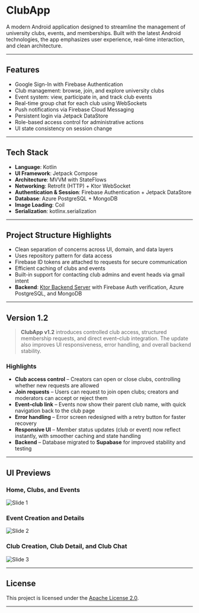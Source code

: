 # ClubApp

A modern Android application designed to streamline the management of university clubs, events, and memberships. Built with the latest Android technologies, the app emphasizes user experience, real-time interaction, and clean architecture.

---

## Features

- Google Sign-In with Firebase Authentication  
- Club management: browse, join, and explore university clubs  
- Event system: view, participate in, and track club events  
- Real-time group chat for each club using WebSockets  
- Push notifications via Firebase Cloud Messaging  
- Persistent login via Jetpack DataStore  
- Role-based access control for administrative actions  
- UI state consistency on session change  

---

## Tech Stack

- **Language**: Kotlin  
- **UI Framework**: Jetpack Compose  
- **Architecture**: MVVM with StateFlows  
- **Networking**: Retrofit (HTTP) + Ktor WebSocket  
- **Authentication & Session**: Firebase Authentication + Jetpack DataStore  
- **Database**: Azure PostgreSQL + MongoDB  
- **Image Loading**: Coil  
- **Serialization**: kotlinx.serialization  

---

## Project Structure Highlights

- Clean separation of concerns across UI, domain, and data layers  
- Uses repository pattern for data access  
- Firebase ID tokens are attached to requests for secure communication  
- Efficient caching of clubs and events  
- Built-in support for contacting club admins and event heads via gmail intent
- **Backend**: [Ktor Backend Server](https://github.com/amz202/ktor-clubapp) with Firebase Auth verification, Azure PostgreSQL, and MongoDB


---

## Version 1.2

> **ClubApp v1.2** introduces controlled club access, structured membership requests, and direct event–club integration. The update also improves UI responsiveness, error handling, and overall backend stability.  

### Highlights

- **Club access control** – Creators can open or close clubs, controlling whether new requests are allowed  
- **Join requests** – Users can request to join open clubs; creators and moderators can accept or reject them  
- **Event–club link** – Events now show their parent club name, with quick navigation back to the club page  
- **Error handling** – Error screen redesigned with a retry button for faster recovery  
- **Responsive UI** – Member status updates (club or event) now reflect instantly, with smoother caching and state handling  
- **Backend** – Database migrated to **Supabase** for improved stability and testing  

---

## UI Previews

### Home, Clubs, and Events
![Slide 1](https://github.com/user-attachments/assets/546b3186-4096-4fa5-86a6-ce71342a2663)

### Event Creation and Details
![Slide 2](https://github.com/user-attachments/assets/1574c537-2346-446e-8c9b-cb213121deb0)

### Club Creation, Club Detail, and Club Chat
![Slide 3](https://github.com/user-attachments/assets/3eb8aee4-5382-402d-ad38-e948d1fd9997)

---

## License

This project is licensed under the [Apache License 2.0](./LICENSE).

---


